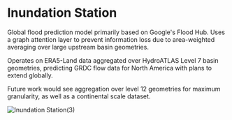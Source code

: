 # Inundation Station

Global flood prediction model primarily based on Google's Flood Hub. Uses a graph attention layer to prevent information loss due to area-weighted averaging over large upstream basin geometries. 

Operates on ERA5-Land data aggregated over HydroATLAS Level 7 basin geometries, predicting GRDC flow data for North America with plans to extend globally.

Future work would see aggregation over level 12 geometries for maximum granularity, as well as a continental scale dataset.

![Inundation Station(3)](https://github.com/user-attachments/assets/2c83d710-17bd-4cb0-a107-ce67b6c46618)

